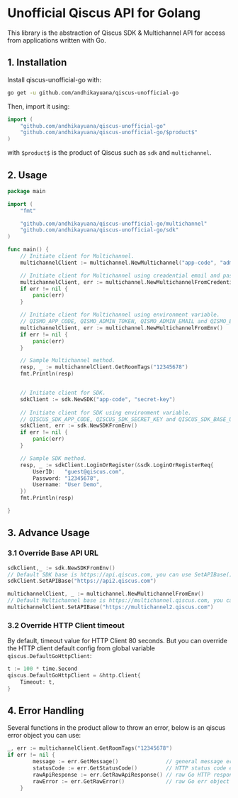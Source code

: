# Unofficial Qiscus API for Golang

This library is the abstraction of Qiscus SDK & Multichannel API for access from applications written with Go.

## 1. Installation
Install qiscus-unofficial-go with:

```sh
go get -u github.com/andhikayuana/qiscus-unofficial-go
```

Then, import it using:

```go
import (
    "github.com/andhikayuana/qiscus-unofficial-go"
    "github.com/andhikayuana/qiscus-unofficial-go/$product$"
)
```
with `$product$` is the product of Qiscus such as `sdk` and `multichannel`.

## 2. Usage
```go
package main

import (
	"fmt"

	"github.com/andhikayuana/qiscus-unofficial-go/multichannel"
	"github.com/andhikayuana/qiscus-unofficial-go/sdk"
)

func main() {
	// Initiate client for Multichannel.
	multichannelClient := multichannel.NewMultichannel("app-code", "admin-token", "admin-email")

	// Initiate client for Multichannel using creadential email and password admin.
	multichannelClient, err := multichannel.NewMultichannelFromCredential("example@mail.com", "password")
	if err != nil {
		panic(err)
	}

	// Initiate client for Multichannel using environment variable.
	// QISMO_APP_CODE, QISMO_ADMIN_TOKEN, QISMO_ADMIN_EMAIL and QISMO_BASE_URL --optional
	multichannelClient, err := multichannel.NewMultichannelFromEnv()
	if err != nil {
		panic(err)
	}

	// Sample Multichannel method.
	resp, _ := multichannelClient.GetRoomTags("12345678")
	fmt.Println(resp)


	// Initiate client for SDK.
	sdkClient := sdk.NewSDK("app-code", "secret-key")
	
	// Initiate client for SDK using environment variable.
	// QISCUS_SDK_APP_CODE, QISCUS_SDK_SECRET_KEY and QISCUS_SDK_BASE_URL --optional
	sdkClient, err := sdk.NewSDKFromEnv()
	if err != nil {
		panic(err)
	}

	// Sample SDK method.
	resp, _ := sdkClient.LoginOrRegister(&sdk.LoginOrRegisterReq{
		UserID:   "guest@qiscus.com",
		Password: "12345678",
		Username: "User Demo",
	})
	fmt.Println(resp)

}

```

## 3. Advance Usage
### 3.1 Override Base API URL
```go
sdkClient,_ := sdk.NewSDKFromEnv()
// Default SDK base is https://api.qiscus.com, you can use SetAPIBase() to override.
sdkClient.SetAPIBase("https://api2.qiscus.com")

multichannelClient, _ := multichannel.NewMultichannelFromEnv()
// Default Multichannel base is https://multichannel.qiscus.com, you can use SetAPIBase() to override.
multichannelClient.SetAPIBase("https://multichannel2.qiscus.com")
```

### 3.2 Override HTTP Client timeout
By default, timeout value for HTTP Client 80 seconds. But you can override the HTTP client default config from global variable `qiscus.DefaultGoHttpClient`:
```go
t := 100 * time.Second
qiscus.DefaultGoHttpClient = &http.Client{
	Timeout: t,
}
```

## 4. Error Handling
Several functions in the product allow to throw an error, below is an qiscus error object you can use:
```go
_, err := multichannelClient.GetRoomTags("12345678")
if err != nil {
		message := err.GetMessage()               // general message error
		statusCode := err.GetStatusCode()         // HTTP status code e.g: 400, 401, etc.
		rawApiResponse := err.GetRawApiResponse() // raw Go HTTP response object
		rawError := err.GetRawError()             // raw Go err object
	}
```